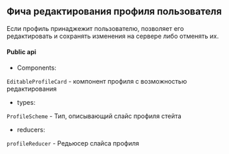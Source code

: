 ## Фича редактирования профиля пользователя

Если профиль принаджежит пользователю, позволяет его редактировать и сохранять изменения на сервере либо отменять их.

#### Public api

- Components:

`EditableProfileCard` - компонент профиля с возможностью редактирования

- types:

`ProfileScheme` - Тип, описывающий слайс профиля стейта

- reducers:

`profileReducer` - Редьюсер слайса профиля
